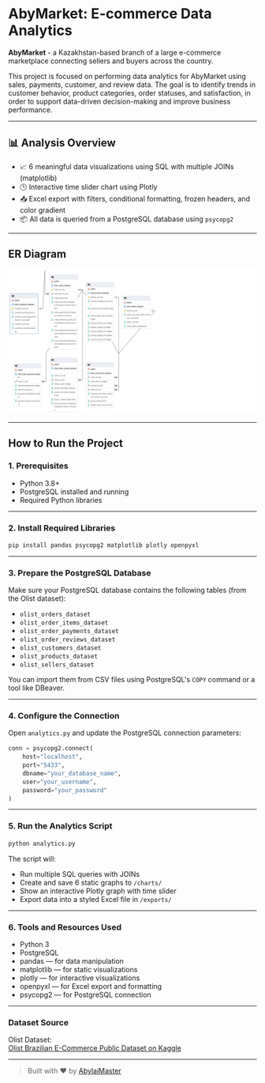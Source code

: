 # AbyMarket: E-commerce Data Analytics

**AbyMarket** - a Kazakhstan-based branch of a large e-commerce marketplace connecting sellers and buyers across the country.

This project is focused on performing data analytics for AbyMarket using sales, payments, customer, and review data. The goal is to identify trends in customer behavior, product categories, order statuses, and satisfaction, in order to support data-driven decision-making and improve business performance.

---

## 📊 Analysis Overview

- 📈 6 meaningful data visualizations using SQL with multiple JOINs (matplotlib)
- 🕒 Interactive time slider chart using Plotly
- 📥 Excel export with filters, conditional formatting, frozen headers, and color gradient
- 📦 All data is queried from a PostgreSQL database using `psycopg2`

---

## ER Diagram

![image](https://github.com/AbylaiMaster/Data-Visualization/blob/main/ERD.png)

---

## How to Run the Project

### 1. Prerequisites
- Python 3.8+
- PostgreSQL installed and running
- Required Python libraries

---

### 2. Install Required Libraries

```bash
pip install pandas psycopg2 matplotlib plotly openpyxl
```

---

### 3. Prepare the PostgreSQL Database

Make sure your PostgreSQL database contains the following tables (from the Olist dataset):

- `olist_orders_dataset`
- `olist_order_items_dataset`
- `olist_order_payments_dataset`
- `olist_order_reviews_dataset`
- `olist_customers_dataset`
- `olist_products_dataset`
- `olist_sellers_dataset`

You can import them from CSV files using PostgreSQL's `COPY` command or a tool like DBeaver.

---

### 4. Configure the Connection

Open `analytics.py` and update the PostgreSQL connection parameters:

```python
conn = psycopg2.connect(
    host="localhost",
    port="5433",
    dbname="your_database_name",
    user="your_username",
    password="your_password"
)
```

---

### 5. Run the Analytics Script

```bash
python analytics.py
```

The script will:

- Run multiple SQL queries with JOINs
- Create and save 6 static graphs to `/charts/`
- Show an interactive Plotly graph with time slider
- Export data into a styled Excel file in `/exports/`

---

### 6. Tools and Resources Used

- Python 3
- PostgreSQL
- pandas — for data manipulation
- matplotlib — for static visualizations
- plotly — for interactive visualizations
- openpyxl — for Excel export and formatting
- psycopg2 — for PostgreSQL connection

---

### Dataset Source

Olist Dataset:  
[Olist Brazilian E-Commerce Public Dataset on Kaggle](https://www.kaggle.com/datasets/olistbr/brazilian-ecommerce)

---

> Built with ❤️ by [AbylaiMaster](https://github.com/AbylaiMaster)